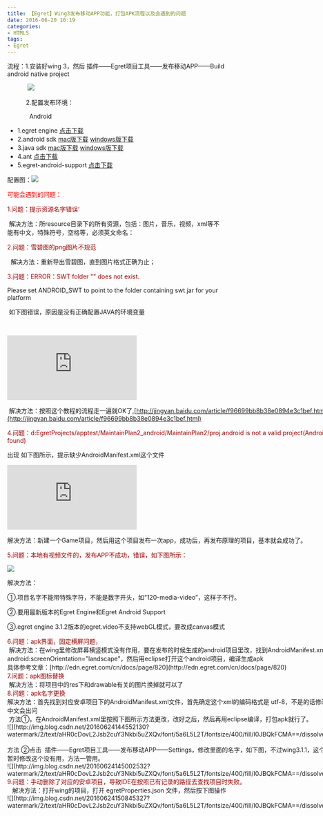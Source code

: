 ```yaml
---
title: 【Egret】Wing3发布移动APP功能，打包APK流程以及会遇到的问题
date: 2016-06-20 10:19
categories:
- HTML5
tags:
- Egret
---
```


流程：1.安装好wing 3，然后 插件——Egret项目工具——发布移动APP——Build android native project <!-- more -->

            ![](http://img.blog.csdn.net/20160620103736595?watermark/2/text/aHR0cDovL2Jsb2cuY3Nkbi5uZXQv/font/5a6L5L2T/fontsize/400/fill/I0JBQkFCMA==/dissolve/70/gravity/Center)

           2.配置发布环境：           

             Android

*   1.egret engine [ 点击下载](http://www.egret.com/products/engine.html)
*   2.android sdk [ mac版下载](http://pan.baidu.com/s/1dD8WUL7) [ windows版下载](http://pan.baidu.com/s/1gdsDRn9)
*   3.java sdk [ mac版下载](http://www.oracle.com/technetwork/java/javase/downloads/jdk8-downloads-2133151.html) [ windows版下载](http://www.oracle.com/technetwork/java/javase/downloads/jdk8-downloads-2133151.html)
*   4.ant [ 点击下载](http://ant.apache.org/bindownload.cgi)
*   5.egret-android-support [ 点击下载](http://www.egret.com/products/products-others.html#egret-support)


配置图：![](http://img.blog.csdn.net/20160630114235440?watermark/2/text/aHR0cDovL2Jsb2cuY3Nkbi5uZXQv/font/5a6L5L2T/fontsize/400/fill/I0JBQkFCMA==/dissolve/70/gravity/Center)

<span style="color: #ff0000">可能会遇到的问题：</span>

<span style="color: #990000">1.问题：提示资源名字错误‘</span>

 解决方法：所resource目录下的所有资源，包括：图片，音乐，视频，xml等不能有中文，特殊符号，空格等，必须英文命名：

<span style="color: #990000">2.问题：雪碧图的png图片不规范</span>

  解决方法：重新导出雪碧图，直到图片格式正确为止；

<span style="color: #990000">  

</span>

<span style="color: #990000">3.问题：ERROR：SWT folder "" does not exist.</span>

Please set ANDROID_SWT to point to the folder containing swt.jar for your platform

 如下图错误，原因是没有正确配置JAVA的环境变量

<div class="audio-wp audio-wp-1" style="display: inline-block"> 


![](http://bbs.egret.com/forum.php?mod=image&aid=11746&size=300x300&key=c7ccd989ef5273f2&nocache=yes&type=fixnone&ramdom=rN1Gm)

 解决方法：按照这个教程的流程走一遍就OK了,[http://jingyan.baidu.com/article/f96699bb8b38e0894e3c1bef.html](http://jingyan.baidu.com/article/f96699bb8b38e0894e3c1bef.html)

<span style="color: #990000">4.问题：d:EgretProjects/apptest/MaintainPlan2_android/MaintainPlan2/proj.android is not a valid project(AndroidManifest.xml not found)</span>

出现 如下图所示，提示缺少AndroidManifest.xml这个文件

![](http://bbs.egret.com/forum.php?mod=image&aid=11748&size=300x300&key=0295ae3346f6f17b&nocache=yes&type=fixnone&ramdom=YJ1GI)

解决方法：新建一个Game项目，然后用这个项目发布一次app，成功后，再发布原理的项目，基本就会成功了。

<span style="color: #990000">5.问题：本地有视频文件的，发布APP不成功，错误，如下图所示：</span>

![](http://img.blog.csdn.net/20160620101852572?watermark/2/text/aHR0cDovL2Jsb2cuY3Nkbi5uZXQv/font/5a6L5L2T/fontsize/400/fill/I0JBQkFCMA==/dissolve/70/gravity/Center)

解决方法：

①.项目名字不能带特殊字符，不能是数字开头，如“120-media-video”，这样子不行。

②.要用最新版本的Egret Engine和Egret Android Support

③.egret engine 3.1.2版本的egret.video不支持webGL模式，要改成canvas模式


<div style="top: 0px"><span style="color: #990000">6.问题：apk界面，固定横屏问题，</span>
<div style="top: 0px"> 解决方法：在wing里修改屏幕横竖模式没有作用，要在发布的时候生成的android项目里改，找到AndroidManifest.xml文件，打开，修改  


<div style="top: 0px"><span class="pln">android</span><span class="pun">:</span><span class="pln">screenOrientation</span><span class="pun">=</span><span class="str">"landscape"，然后用eclipse打开这个<span class="pln">android项目，编译生成apk</span></span>  


<div style="top: 259px">具体参考文章：[http://edn.egret.com/cn/docs/page/820](http://edn.egret.com/cn/docs/page/820)
<div style="top: 259px">  


<div style="top: 259px"><span style="color: #990000">7.问题：apk图标替换</span>
<div style="top: 259px"> 解决方法：将项目中的res下和drawable有关的图片换掉就可以了
<div style="top: 259px">  


<div style="top: 259px"><span style="color: #990000">8.问题：apk名字更换</span>
<div style="top: 259px">解决方法：首先找到对应安卓项目下的AndroidManifest.xml文件，首先确定这个xml的编码格式是 utf-8，不是的话修改成 <?xml version="1.0" encoding="utf-8"?>，不然app命名中文会出问
<div style="top: 259px"> 方法①，在AndroidManifest.xml里按照下图所示方法更改，改好之后，然后再用eclipse编译，打包apk就行了。
<div style="top: 0px">![](http://img.blog.csdn.net/20160624144552130?watermark/2/text/aHR0cDovL2Jsb2cuY3Nkbi5uZXQv/font/5a6L5L2T/fontsize/400/fill/I0JBQkFCMA==/dissolve/70/gravity/Center)
<div style="top: 0px">           
<div style="top: 0px">方法 ②点击  插件——Egret项目工具——发布移动APP——Settings，修改里面的名字，如下图，不过wing3.1.1，这个功能好像有BUG，暂时修改这个没有用，方法一管用。
<div style="top: 0px">
<div style="top: 880px">![](http://img.blog.csdn.net/20160624145002532?watermark/2/text/aHR0cDovL2Jsb2cuY3Nkbi5uZXQv/font/5a6L5L2T/fontsize/400/fill/I0JBQkFCMA==/dissolve/70/gravity/Center)
<div style="top: 880px">  


<div style="top: 880px"><span style="color: #990000">9.问题：手动删除了对应的安卓项目，导致IDE在按照已有记录的路径去查找项目时失败。</span>
<div style="top: 880px">   解决方法：打开wing的项目，打开 egretProperties.json 文件，然后按下图操作
<div style="top: 880px">![](http://img.blog.csdn.net/20160624150845327?watermark/2/text/aHR0cDovL2Jsb2cuY3Nkbi5uZXQv/font/5a6L5L2T/fontsize/400/fill/I0JBQkFCMA==/dissolve/70/gravity/Center)



<div style="top: 880px">
<div style="top: 930px">
<div style="top: 985px">
<div style="top: 1064px">
<div style="top: 1139px">
<div style="top: 2184px">


</div></div></div></div></div></div></div></div></div></div></div></div></div></div></div></div></div></div></div></div></div></div></div></div></div></div></div>